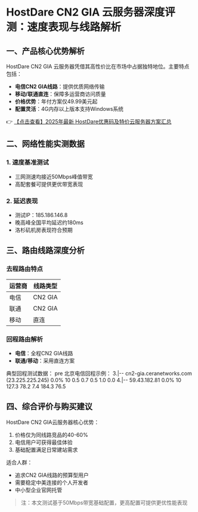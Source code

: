 # HostDare CN2 GIA 云服务器深度评测：速度表现与线路解析

## 一、产品核心优势解析

HostDare CN2 GIA 云服务器凭借其高性价比在市场中占据独特地位。主要特点包括：
- **电信CN2 GIA线路**：提供优质网络传输
- **移动/联通直连**：保障多运营商访问质量
- **价格优势**：年付方案仅49.99美元起
- **配置灵活**：4G内存以上版本支持Windows系统

👉 [【点击查看】2025年最新 HostDare优惠码及特价云服务器方案汇总](https://bit.ly/hostdare)

## 二、网络性能实测数据

### 1. 速度基准测试
- 三网测速均接近50Mbps峰值带宽
- 高配套餐可提供更优带宽表现

### 2. 延迟表现
- 测试IP：185.186.146.8
- 晚高峰全国平均延迟约180ms
- 洛杉矶机房表现符合预期

## 三、路由线路深度分析

### 去程路由特点
| 运营商 | 线路类型 |
|--------|----------|
| 电信   | CN2 GIA  |
| 联通   | CN2 GIA  |
| 移动   | 直连     |

### 回程路由解析
- **电信**：全程CN2 GIA线路
- **联通/移动**：采用直连方案

典型回程测试数据：
pre
北京电信回程示例：
3.|-- cn2-gia.ceranetworks.com (23.225.225.245)  0.0%    10    0.5   0.7   0.5   1.0   0.0
4.|-- 59.43.182.81                               0.0%    10  127.3  78.2   7.4 184.3  76.5

## 四、综合评价与购买建议

HostDare CN2 GIA云服务器核心优势：
1. 价格仅为同线路竞品的40-60%
2. 电信用户可获得最佳体验
3. 基础配置满足日常建站需求

适合人群：
- 追求CN2 GIA线路的预算型用户
- 需要稳定中美连接的个人开发者
- 中小型企业官网托管

> 注：本文测试基于50Mbps带宽基础配置，更高配置可提供更优性能表现